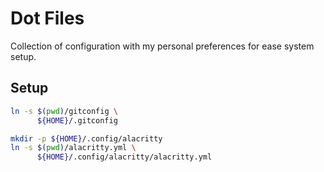 # Dot Files

Collection of configuration with my personal preferences for ease system setup.

## Setup

```bash
ln -s $(pwd)/gitconfig \
      ${HOME}/.gitconfig

mkdir -p ${HOME}/.config/alacritty
ln -s $(pwd)/alacritty.yml \
      ${HOME}/.config/alacritty/alacritty.yml

```
